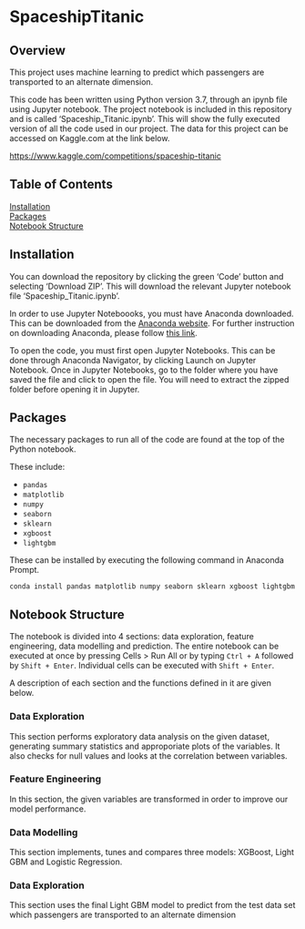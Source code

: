 # SpaceshipTitanic

## Overview 
This project uses machine learning to predict which passengers are transported to an alternate dimension.

This code has been written using Python version 3.7, through an ipynb file using Jupyter notebook. The project notebook is included in this repository and is called ‘Spaceship_Titanic.ipynb’. This will show the fully executed version of all the code used in our project. The data for this project can be accessed on Kaggle.com at the link below. 

https://www.kaggle.com/competitions/spaceship-titanic


## Table of Contents
<a href="#installation">Installation</a>   
<a href="#packages">Packages</a>   
<a href="#notebook-structure">Notebook Structure</a>   


## Installation
You can download the repository by clicking the green ‘Code’ button and selecting ‘Download ZIP’. This will download the relevant Jupyter notebook file ‘Spaceship_Titanic.ipynb’.

In order to use Jupyter Noteboooks, you must have Anaconda downloaded. This can be downloaded from the <a href="https://www.anaconda.com/products/distribution">Anaconda website</a>. For further instruction on downloading Anaconda, please follow <a href="https://www.geeksforgeeks.org/how-to-install-anaconda-on-windows/">this link</a>. 

To open the code, you must first open Jupyter Notebooks. This can be done through Anaconda Navigator, by clicking Launch on Jupyter Notebook. Once in Jupyter Notebooks, go to the folder where you have saved the file and click to open the file. You will need to extract the zipped folder before opening it in Jupyter. 

## Packages

The necessary packages to run all of the code are found at the top of the Python notebook. 

These include:
- `pandas`
- `matplotlib`
- `numpy`
- `seaborn`
- `sklearn`
- `xgboost`
- `lightgbm`


These can be installed by executing the following command in Anaconda Prompt.

`conda install pandas matplotlib numpy seaborn sklearn xgboost lightgbm`


## Notebook Structure
The notebook is divided into 4 sections: data exploration, feature engineering, data modelling and prediction. The entire notebook can be executed at once by pressing Cells > Run All or by typing `Ctrl + A` followed by `Shift + Enter`. Individual cells can be executed with `Shift + Enter`.   

A description of each section and the functions defined in it are given below.

### Data Exploration
This section performs exploratory data analysis on the given dataset, generating summary statistics and approporiate plots of the variables. It also checks for null values and looks at the correlation between variables.
  
### Feature Engineering
In this section, the given variables are transformed in order to improve our model performance. 
  
### Data Modelling
This section implements, tunes and compares three models: XGBoost, Light GBM and Logistic Regression. 

### Data Exploration
This section uses the final Light GBM model to predict from the test data set which passengers are transported to an alternate dimension
